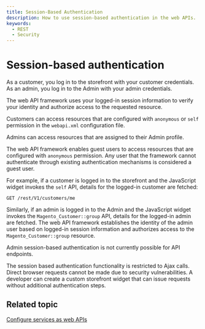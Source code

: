 ```yaml
---
title: Session-Based Authentication
description: How to use session-based authentication in the web APIs.
keywords:
  - REST
  - Security
---
```


# Session-based authentication

As a customer, you log in to the storefront with your customer credentials. As an admin, you log in to the Admin with your admin credentials.

The web API framework uses your logged-in session information to verify your identity and authorize access to the requested resource.

Customers can access resources that are configured with `anonymous` or `self`  permission in the `webapi.xml` configuration file.

Admins can access resources that are assigned to their Admin profile.

<InlineAlert variant="info" slots="text"/>

The web API framework enables guest users to access resources that are configured with `anonymous` permission. Any user that the framework cannot authenticate through existing authentication mechanisms is considered a guest user.

For example, if a customer is logged in to the storefront and the JavaScript widget invokes the `self` API, details for the logged-in customer are fetched:

`GET /rest/V1/customers/me`

Similarly, if an admin is logged in to the Admin and the JavaScript widget invokes the `Magento_Customer::group` API, details for the logged-in admin are fetched. The web API framework establishes the identity of the admin user based on logged-in session information and authorizes access to the `Magento_Customer::group` resource.

<InlineAlert variant="warning" slots="text"/>

Admin session-based authentication is not currently possible for API endpoints.

The session based authentication functionality is restricted to Ajax calls. Direct browser requests cannot be made due to security vulnerabilities. A developer can create a custom storefront widget that can issue requests without additional authentication steps.

## Related topic

[Configure services as web APIs](https://developer.adobe.com/commerce/php/development/components/web-api/services/)
